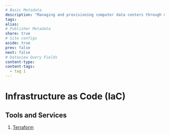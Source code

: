 ```yaml
---
# Basic Metadata
description: "Managing and provisioning computer data centers through machine-readable definition files"
tags: 
alias: 
# Publisher Metadata
share: true
# Site configs
aside: true
prev: false
next: false
# Dataview Query Fields
content-type: 
content-tags:
  - tag 1
---
```

# Infrastructure as Code (IaC)


## Tools and Services
1. [Terraform](./Terraform.md#)
